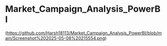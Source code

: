 # Market_Campaign_Analysis_PowerBI
(https://github.com/Harsh18113/Market_Campaign_Analysis_PowerBI/blob/main/Screenshot%202025-05-08%20215554.png)
